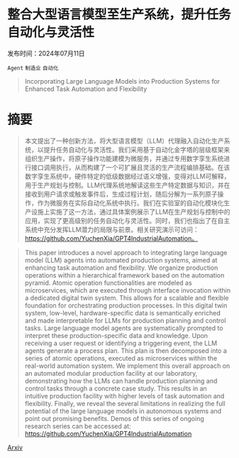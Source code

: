 # 整合大型语言模型至生产系统，提升任务自动化与灵活性

发布时间：2024年07月11日

`Agent` `制造业` `自动化`

> Incorporating Large Language Models into Production Systems for Enhanced Task Automation and Flexibility

# 摘要

> 本文提出了一种创新方法，将大型语言模型（LLM）代理融入自动化生产系统，以提升任务自动化与灵活性。我们采用基于自动化金字塔的层级框架来组织生产操作，将原子操作功能建模为微服务，并通过专用数字孪生系统进行接口调用执行，从而构建了一个可扩展且灵活的生产流程编排基础。在该数字孪生系统中，硬件特定的低级数据经过语义增强，变得对LLM可解释，用于生产规划与控制。LLM代理系统地解读这些生产特定数据与知识，并在接收到用户请求或触发事件后，生成过程计划，随后分解为一系列原子操作，作为微服务在实际自动化系统中执行。我们在实验室的自动化模块化生产设施上实施了这一方法，通过具体案例展示了LLM在生产规划与控制中的应用，实现了更高级别的任务自动化与灵活性。同时，我们也指出了在自主系统中充分发挥LLM潜力的局限与前景。相关研究演示可访问：https://github.com/YuchenXia/GPT4IndustrialAutomation。

> This paper introduces a novel approach to integrating large language model (LLM) agents into automated production systems, aimed at enhancing task automation and flexibility. We organize production operations within a hierarchical framework based on the automation pyramid. Atomic operation functionalities are modeled as microservices, which are executed through interface invocation within a dedicated digital twin system. This allows for a scalable and flexible foundation for orchestrating production processes. In this digital twin system, low-level, hardware-specific data is semantically enriched and made interpretable for LLMs for production planning and control tasks. Large language model agents are systematically prompted to interpret these production-specific data and knowledge. Upon receiving a user request or identifying a triggering event, the LLM agents generate a process plan. This plan is then decomposed into a series of atomic operations, executed as microservices within the real-world automation system. We implement this overall approach on an automated modular production facility at our laboratory, demonstrating how the LLMs can handle production planning and control tasks through a concrete case study. This results in an intuitive production facility with higher levels of task automation and flexibility. Finally, we reveal the several limitations in realizing the full potential of the large language models in autonomous systems and point out promising benefits. Demos of this series of ongoing research series can be accessed at: https://github.com/YuchenXia/GPT4IndustrialAutomation

[Arxiv](https://arxiv.org/abs/2407.08550)